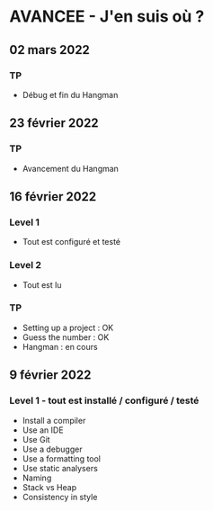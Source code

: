 # AVANCEE - J'en suis où ? 

## 02 mars 2022 

### TP 
- Débug et fin du Hangman 
 
## 23 février 2022 

### TP 
- Avancement du Hangman

## 16 février 2022

### Level 1
- Tout est configuré et testé 

### Level 2
- Tout est lu 

### TP 
- Setting up a project : OK 
- Guess the number : OK 
- Hangman : en cours 


## 9 février 2022

### Level 1 - tout est installé / configuré / testé
- Install a compiler
- Use an IDE
- Use Git
- Use a debugger
- Use a formatting tool
- Use static analysers
- Naming 
- Stack vs Heap 
- Consistency in style 
